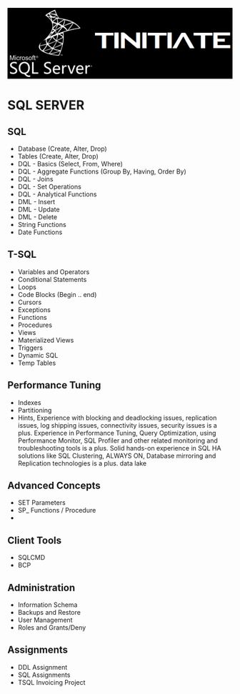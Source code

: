 ![Tinitiate SQLSERVER Training](images/sqlserver.png)
# SQL SERVER

## SQL
* Database (Create, Alter, Drop)
* Tables (Create, Alter, Drop)
* DQL - Basics (Select, From, Where)
* DQL - Aggregate Functions (Group By, Having, Order By)
* DQL - Joins
* DQL - Set Operations
* DQL - Analytical Functions
* DML - Insert
* DML - Update
* DML - Delete
* String Functions
* Date Functions


## T-SQL
* Variables and Operators
* Conditional Statements
* Loops
* Code Blocks (Begin .. end)
* Cursors
* Exceptions
* Functions
* Procedures
* Views
* Materialized Views
* Triggers
* Dynamic SQL
* Temp Tables


## Performance Tuning
* Indexes
* Partitioning
* Hints, Experience with blocking and deadlocking issues, replication issues,
 log shipping issues, connectivity issues, security issues is a plus.
Experience in Performance Tuning, Query Optimization, using Performance Monitor,
 SQL Profiler and other related monitoring and troubleshooting tools is a plus.
Solid hands-on experience in SQL HA solutions like SQL Clustering, ALWAYS ON, 
Database mirroring and Replication technologies is a plus.
data lake


## Advanced Concepts
* SET Parameters
* SP_ Functions / Procedure
* 


## Client Tools
* SQLCMD
* BCP


## Administration
* Information Schema
* Backups and Restore
* User Management
* Roles and Grants/Deny

## Assignments
* DDL Assignment
* SQL Assignments
* TSQL Invoicing Project
